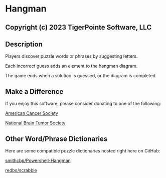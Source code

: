 # Hangman
## Copyright (c) 2023 TigerPointe Software, LLC

## Description
Players discover puzzle words or phrases by suggesting letters.

Each incorrect guess adds an element to the hangman diagram.

The game ends when a solution is guessed, or the diagram is completed.

## Make a Difference
If you enjoy this software, please consider donating to one of the following:

[American Cancer Society](https://www.cancer.org)

[National Brain Tumor Society](https://braintumor.org)

## Other Word/Phrase Dictionaries
Here are some compatible puzzle dictionaries hosted right here on GitHub:

[smithcbp/Powershell-Hangman](https://github.com/smithcbp/Powershell-Hangman)

[redbo/scrabble](https://github.com/redbo/scrabble)